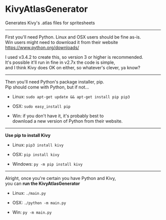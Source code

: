 # KivyAtlasGenerator  
Generates Kivy's .atlas files for spritesheets  

------
First you'll need Python.  Linux and OSX users should be fine as-is.  
Win users might need to download it from their website  
https://www.python.org/downloads/  

I used v3.4.2 to create this, so version 3 or higher is recommended.  
It's possible it'll run in fine in v2.7x  the code is simple,  
and I think Kivy does OK on either, so whatever's clever, ya know?  

------
Then you'll need Python's package installer, pip.  
Pip should come with Python, but if not...  

- Linux:
`sudo apt-get update && apt-get install pip pip3`

- OSX:
`sudo easy_install pip`

- Win:
if you don't have it, it's probably best to  
download a new version of Python from their website.  

------
**Use pip to install Kivy**

- Linux:
`pip3 install kivy`

- OSX:
`pip install kivy`

- Windows:
`py -m pip install kivy`

------
Alright, once you're certain you have Python and Kivy,  
you can **run the KivyAtlasGenerator**  

- Linux:
`./main.py`

- OSX:
`./python -m main.py`

- Win:
`py -m main.py`
